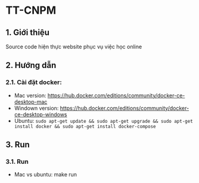 # TT-CNPM

## 1. Giới thiệu
Source code hiện thực website phục vụ việc học online

## 2. Hướng dẫn

### 2.1. Cài đặt docker:
- Mac version: https://hub.docker.com/editions/community/docker-ce-desktop-mac
- Windown version: https://hub.docker.com/editions/community/docker-ce-desktop-windows
- Ubuntu: `sudo apt-get update && sudo apt-get upgrade && sudo apt-get install docker && sudo apt-get install docker-compose`

## 3. Run

### 3.1. Run
- Mac vs ubuntu: make run
